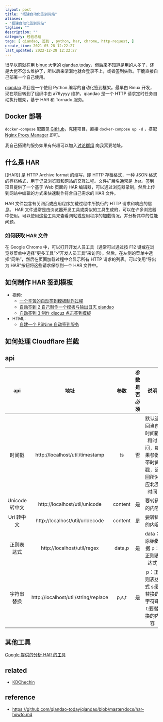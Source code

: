 ```yaml
---
layout: post
title: "搭建自动化签到网站"
aliases:
- "搭建自动化签到网站"
tagline: ""
description: ""
category: 经验总结
tags: [ qiandao, 签到 , python, har, chrome, http-request, ]
create_time: 2021-05-28 12:22:27
last_updated: 2022-12-28 12:22:27
---
```


很早以前就在用 [binux](https://github.com/binux/qiandao) 大佬的 qiandao.today，但后来不知道是用的人多了，还是大佬不怎么维护了，所以后来渐渐地就会登录不上，或者签到失败。干脆直接自己部署一个自己使用。

[qiandao](https://github.com/qiandao-today/qiandao) 项目是一个使用 Python 编写的自动化签到框架。最早由 Binux 开发，现在项目转到了组织中由 a76yyyy 维护。qiandao 是一个 HTTP 请求定时任务自动执行框架，基于 HAR 和 Tornado 服务。

## Docker 部署

`docker-compose` 配置见 [GitHub](https://github.com/einverne/dockerfile/tree/master/qiandao)，克隆项目，直接 `docker-compose up -d` ，搭配 [Nginx Proxy Manager](/post/2022/02/nginx-proxy-manager.html) 即可。

我自己搭建的服务如果有兴趣可以加入[讨论群组](https://t.me/+ZGRSOKjueMd6WelK) 向我索要地址。

## 什么是 HAR

[[HAR]] 是 HTTP Archive format 的缩写，即 HTTP 存档格式，一种 JSON 格式的存档格式，用于记录浏览器和网站的交互过程。文件扩展名通常是 .har。签到项目提供了一个基于 Web 页面的 HAR 编辑器，可以通过浏览器录制，然后上传到网站中编辑的方式来快速制作符合自己需求的 HAR 文件。

HAR 文件包含有关网页或应用程序加载过程中所执行的 HTTP 请求和响应的信息。 HAR 文件通常是由浏览器开发工具或类似的工具生成的，可以在许多浏览器中使用。可以使用这些工具来查看网站或应用程序的加载情况，并分析其中的性能问题。

### 如何获取 HAR 文件

在 Google Chrome 中，可以打开开发人员工具（通常可以通过按 F12 键或在浏览器菜单中选择“更多工具”>“开发人员工具”来访问）。然后，在左侧的菜单中选择“网络”，然后在页面加载过程中会显示所有 HTTP 请求的列表。可以使用“导出为 HAR”按钮将这些请求保存到一个 HAR 文件中。

## 如何制作 HAR 签到模板

- 视频:
  - [一个辛苦的自动签到模板制作过程](https://www.bilibili.com/video/BV1ox411C7RT)
  - [自动签到 2 自己制作一个模板与输出日志 qiandao](https://www.bilibili.com/video/BV1By4y1y7ar)
  - [自动签到 3 制作 discuz 点击签到模板](https://www.bilibili.com/video/BV1Nt4y1e7EQ)
- HTML:
  - [自建一个 PSNine 自动签到服务](https://blog.abyss.moe/posts/Qiandao/)

## 如何处理 Cloudflare 拦截



## api

|      api       |                 地址                 |  参数   | 参数是否必须 |                              说明                              |                                     用例                                      |
|:--------------:|:------------------------------------:|:-------:|:------------:|:--------------------------------------------------------------:|:-----------------------------------------------------------------------------:|
|     时间戳     |   http://localhost/util/timestamp    |   ts    |      否      | 默认返回当前时间戳和时间，如果参数带时间戳，返回所对应北京时间 | http://localhost/util/timestamp http://localhost/util/timestamp?ts=1586921249 |
| Unicode 转中文 |    http://localhost/util/unicode     | content |      是      |                          要转码的内容                          |      http://localhost/util/unicode?content=今日签到：1\u5929\u5ef6\u4fdd      |
|   Url 转中文   |   http://localhost/util/urldecode    | content |      是      |                          要转码的内容                          |       http://localhost/util/urldecode?content=签到成功！每日签到获得%2C       |
|   正则表达式   |     http://localhost/util/regex      | data,p  |      是      |                  data：原始数据 p：正则表达式                  |             http://localhost/util/regex?data=origin_data&p=regex              |
|   字符串替换   | http://localhost/util/string/replace |  p,s,t  |      是      |         p：正则表达式 s:要替换的字符串 t:要替换的内容          |    `http://localhost/util/string/replace?p=regex&t=text_to_replace&s=text`    |

## 其他工具

[Google 提供的分析 HAR 的工具](https://toolbox.googleapps.com/apps/har_analyzer/)

## related

- [KDChechin](https://github.com/KD-happy/KDCheckin)

## reference

- <https://github.com/qiandao-today/qiandao/blob/master/docs/har-howto.md>
